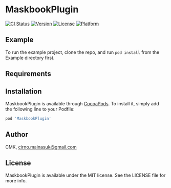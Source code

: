 # MaskbookPlugin

[![CI Status](https://img.shields.io/travis/CMK/MaskbookPlugin.svg?style=flat)](https://travis-ci.org/CMK/MaskbookPlugin)
[![Version](https://img.shields.io/cocoapods/v/MaskbookPlugin.svg?style=flat)](https://cocoapods.org/pods/MaskbookPlugin)
[![License](https://img.shields.io/cocoapods/l/MaskbookPlugin.svg?style=flat)](https://cocoapods.org/pods/MaskbookPlugin)
[![Platform](https://img.shields.io/cocoapods/p/MaskbookPlugin.svg?style=flat)](https://cocoapods.org/pods/MaskbookPlugin)

## Example

To run the example project, clone the repo, and run `pod install` from the Example directory first.

## Requirements

## Installation

MaskbookPlugin is available through [CocoaPods](https://cocoapods.org). To install
it, simply add the following line to your Podfile:

```ruby
pod 'MaskbookPlugin'
```

## Author

CMK, cirno.mainasuk@gmail.com

## License

MaskbookPlugin is available under the MIT license. See the LICENSE file for more info.
